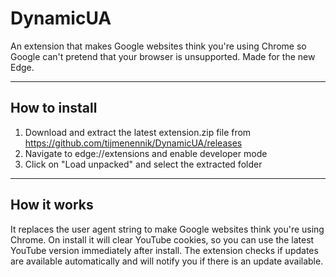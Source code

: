 # DynamicUA

An extension that makes Google websites think you're using Chrome so Google can't pretend that your browser is unsupported. Made for the new Edge.

___

## How to install
1. Download and extract the latest extension.zip file from https://github.com/tijmenennik/DynamicUA/releases
2. Navigate to edge://extensions and enable developer mode
3. Click on "Load unpacked" and select the extracted folder

___

## How it works
It replaces the user agent string to make Google websites think you're using Chrome. On install it will clear YouTube cookies, so you can use the latest YouTube version immediately after install. The extension checks if updates are available automatically and will notify you if there is an update available.
